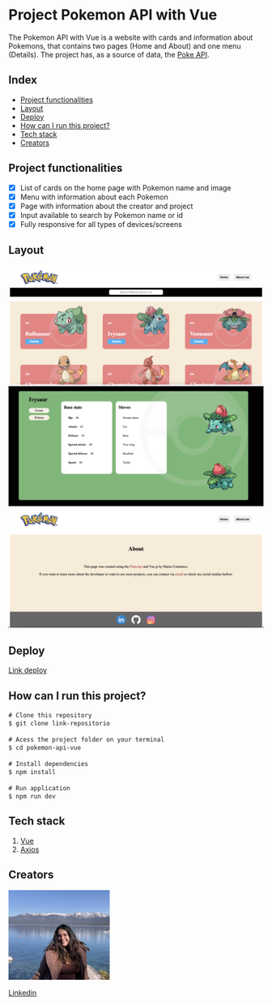 # **Project Pokemon API with Vue**

The Pokemon API with Vue is a website with cards and information about Pokemons, that contains two pages (Home and About) and one menu (Details). The project has, as a source of data, the [Poke API](https://pokeapi.co/ "Poke API").

## **Index**
- <a href="#project-functionalities">Project functionalities</a>
- <a href="#layout">Layout</a>
- <a href="#deploy">Deploy</a>
- <a href="#how-can-i-run-this-project">How can I run this project?</a>
- <a href="#tech-stack">Tech stack</a>
- <a href="#creators">Creators</a>

## **Project functionalities**
- [x] List of cards on the home page with Pokemon name and image
- [x] Menu with information about each Pokemon
- [x] Page with information about the creator and project
- [x] Input available to search by Pokemon name or id
- [x] Fully responsive for all types of devices/screens

## **Layout**
![homepage](./src/assets/homepage.png)
![details-menu](./src/assets/details-menu.png)
![aboutme-page](./src/assets/aboutme-page.png)

## **Deploy**
[Link deploy]()

## **How can I run this project?**

```
# Clone this repository
$ git clone link-repositorio

# Acess the project folder on your terminal
$ cd pokemon-api-vue

# Install dependencies
$ npm install

# Run application
$ npm run dev

```

## **Tech stack**

1. [Vue](https://vuejs.org/)
2. [Axios](https://axios-http.com/)


## **Creators**

<img style="width:200px" src="./src/assets/photo.png" alt="creator-image">

[Linkedin](https://www.linkedin.com/in/mariaconstance/)

